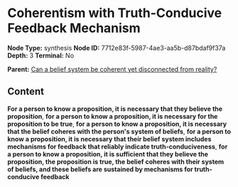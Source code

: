 # Coherentism with Truth-Conducive Feedback Mechanism

**Node Type:** synthesis
**Node ID:** 7712e83f-5987-4ae3-aa5b-d87bdaf9f37a
**Depth:** 3
**Terminal:** No

**Parent:** [Can a belief system be coherent yet disconnected from reality?](can-a-belief-system-be-coherent-yet-disconnected-from-reality.md)

## Content

**For a person to know a proposition, it is necessary that they believe the proposition**, **for a person to know a proposition, it is necessary for the proposition to be true**, **for a person to know a proposition, it is necessary that the belief coheres with the person's system of beliefs**, **for a person to know a proposition, it is necessary that their belief system includes mechanisms for feedback that reliably indicate truth-conduciveness**, **for a person to know a proposition, it is sufficient that they believe the proposition, the proposition is true, the belief coheres with their system of beliefs, and these beliefs are sustained by mechanisms for truth-conducive feedback**
